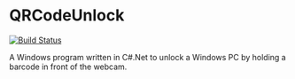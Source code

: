 # QRCodeUnlock

[![Build Status](https://travis-ci.org/joachimschmidt557/QRCodeUnlock.svg?branch=master)](https://travis-ci.org/joachimschmidt557/QRCodeUnlock)

A Windows program written in C#.Net to unlock a Windows PC by holding a barcode in front of the webcam. 
